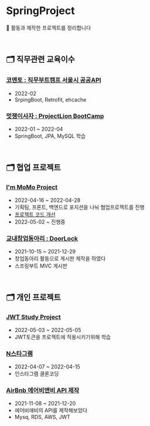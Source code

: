 # SpringProject
📌 활동과 제작한 프로젝트를 정리합니다

<br/>


## 🗂️ 직무관련 교육이수
### [코멘토 : 직무부트캠프 서울시 공공API](https://github.com/Jupiter-J/SeoulOpenAPI.git)
* 2022-02
* SrpingBoot, Retrofit, ehcache
### [멋쟁이사자 : ProjectLion BootCamp](https://github.com/Jupiter-J/SpringBoot_PL.git)
* 2022-01 ~ 2022-04
* SpringBoot, JPA, MySQL 학습

<br>

## 🗂️ 협업 프로젝트
### [I'm MoMo Project](https://github.com/Jupiter-J/iammomoproject.git)
* 2022-04-16 ~ 2022-04-28
* 기획팀, 프론트, 백엔드로 포지션을 나눠 협업프로젝트를 진행
* [프로젝트 코드 개선](https://github.com/Jupiter-J/RE_MoMoProject.git) 
* 2022-05-02 ~ 진행중

### [교내창업동아리 : DoorLock](https://github.com/Jupiter-J/DoorLock.git) 
* 2021-10-15 ~ 2021-12-29
* 창업동아리 활동으로 게시판 제작을 하였다 
* 스프링부트 MVC 게시판

<br>

## 🗂️ 개인 프로젝트
### [JWT Study Project](https://github.com/Jupiter-J/jwtSecurity.git)
* 2022-05-03 ~ 2022-05-05
* JWT토큰을 프로젝트에 적용시키기위해 학습

### [N스타그램](https://github.com/Jupiter-J/Nstagram.git)
* 2022-04-07 ~ 2022-04-15
* 인스타그램 클론코딩


### [AirBnb 에어비앤비 API 제작](https://github.com/Jupiter-J/airbnb.git)
* 2021-11-08 ~ 2021-12-20
* 에어비애비의 API를 제작해보았다
* Mysq, RDS, AWS, JWT


<br>






